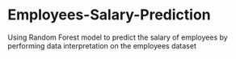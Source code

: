# Employees-Salary-Prediction
Using Random Forest model to predict the salary of employees by performing data interpretation on the employees dataset
